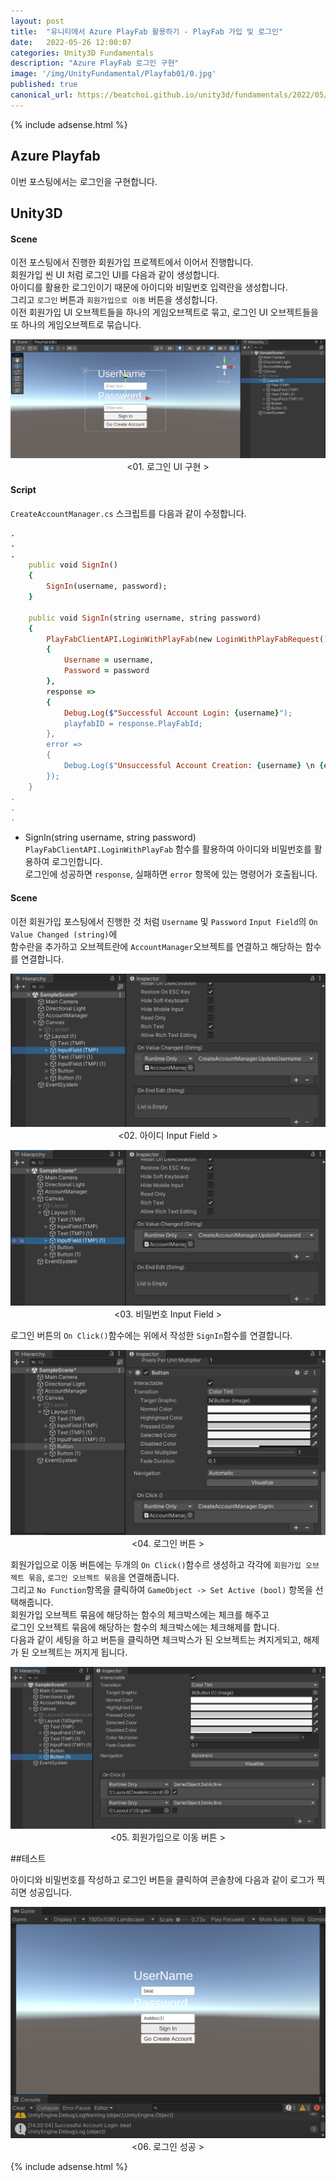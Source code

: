 ```yaml
---
layout: post
title:  "유니티에서 Azure PlayFab 활용하기 - PlayFab 가입 및 로그인"
date:   2022-05-26 12:00:07
categories: Unity3D Fundamentals
description: "Azure PlayFab 로그인 구현"
image: '/img/UnityFundamental/Playfab01/0.jpg'
published: true
canonical_url: https://beatchoi.github.io/unity3d/fundamentals/2022/05/26/Playfab03/
---
```

  
  
  {% include adsense.html %}
  
  
## Azure Playfab  
이번 포스팅에서는 로그인을 구현합니다.  
    
## Unity3D   
#### Scene
이전 포스팅에서 진행한 회원가입 프로젝트에서 이어서 진행합니다.  
회원가입 씬 UI 처럼 로그인 UI를 다음과 같이 생성합니다.  
아이디를 활용한 로그인이기 때문에 아이디와 비밀번호 입력란을 생성합니다.  
그리고 `로그인` 버튼과 `회원가입으로 이동` 버튼을 생성합니다.  
이전 회원가입 UI 오브젝트들을 하나의 게임오브젝트로 묶고, 로그인 UI 오브젝트들을 또 하나의 게임오브젝트로 묶습니다.  
  
<p align="center"><img src="/img/UnityFundamental/Playfab03/1.png"><br/>
<01. 로그인 UI 구현 ></p>  
  
#### Script
  
`CreateAccountManager.cs` 스크립트를 다음과 같이 수정합니다.   
  
```ruby
.
.
.
    public void SignIn()
    {
        SignIn(username, password);
    }
  
    public void SignIn(string username, string password)
    {
        PlayFabClientAPI.LoginWithPlayFab(new LoginWithPlayFabRequest()
        {
            Username = username,
            Password = password 
        },
        response =>
        {
            Debug.Log($"Successful Account Login: {username}");
            playfabID = response.PlayFabId;
        },
        error =>
        {
            Debug.Log($"Unsuccessful Account Creation: {username} \n {error.ErrorMessage}");
        });
    }
.
.
.
```  
  
* SignIn(string username, string password)
  `PlayFabClientAPI.LoginWithPlayFab` 함수를 활용하여 아이디와 비밀번호를 활용하여 로그인합니다.  
  로그인에 성공하면 `response`, 실패하면 `error` 항목에 있는 명령어가 호출됩니다.  
  
#### Scene
  
이전 회원가입 포스팅에서 진행한 것 처럼 `Username` 및 `Password` `Input Field`의 `On Value Changed (string)`에  
함수란을 추가하고 오브젝트란에 `AccountManager`오브젝트를 연결하고 해당하는 함수를 연결합니다.  
  
<p align="center"><img src="/img/UnityFundamental/Playfab03/2.png"><br/>
<02. 아이디 Input Field ></p>  
  
<p align="center"><img src="/img/UnityFundamental/Playfab03/3.png"><br/>
<03. 비밀번호 Input Field ></p>    
  
로그인 버튼의 `On Click()`함수에는 위에서 작성한 `SignIn`함수를 연결합니다.  
  
<p align="center"><img src="/img/UnityFundamental/Playfab03/4.png"><br/>
<04. 로그인 버튼 ></p>    
  
회원가입으로 이동 버튼에는 두개의 `On Click()`함수르 생성하고 각각에 `회원가입 오브젝트 묶음`, `로그인 오브젝트 묶음`을 연결해줍니다.  
그리고 `No Function`항목을 클릭하여 `GameObject -> Set Active (bool)` 항목을 선택해줍니다.  
회원가입 오브젝트 묶음에 해당하는 함수의 체크박스에는 체크를 해주고  
로그인 오브젝트 묶음에 해당하는 함수의 체크박스에는 체크해제를 합니다.  
다음과 같이 세팅을 하고 버튼을 클릭하면 체크박스가 된 오브젝트는 켜지게되고, 해제가 된 오브젝트는 꺼지게 됩니다.  
  
<p align="center"><img src="/img/UnityFundamental/Playfab03/5.png"><br/>
<05. 회원가입으로 이동 버튼 ></p>   
  
##테스트
  
아이디와 비밀번호를 작성하고 로그인 버튼을 클릭하여 콘솔창에 다음과 같이 로그가 찍히면 성공입니다.  
  
<p align="center"><img src="/img/UnityFundamental/Playfab03/6.png"><br/>
<06. 로그인 성공 ></p>   
  
  
  {% include adsense.html %}
  
  
  
